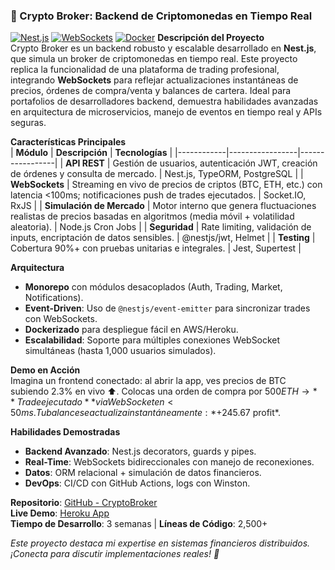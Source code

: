 ### 🚀 Crypto Broker: Backend de Criptomonedas en Tiempo Real

[![Nest.js](https://img.shields.io/badge/Nest.js-Real--Time-blue.svg)](https://nestjs.com)
[![WebSockets](https://img.shields.io/badge/WebSockets-Live%20Trading-green.svg)](https://socket.io)
[![Docker](https://img.shields.io/badge/Docker-Deploy-orange.svg)](https://docker.com)
**Descripción del Proyecto**  
Crypto Broker es un backend robusto y escalable desarrollado en **Nest.js**, que simula un broker de criptomonedas en tiempo real. Este proyecto replica la funcionalidad de una plataforma de trading profesional, integrando **WebSockets** para reflejar actualizaciones instantáneas de precios, órdenes de compra/venta y balances de cartera. Ideal para portafolios de desarrolladores backend, demuestra habilidades avanzadas en arquitectura de microservicios, manejo de eventos en tiempo real y APIs seguras.

**Características Principales**  
| **Módulo** | **Descripción** | **Tecnologías** |
|------------|-----------------|-----------------|
| **API REST** | Gestión de usuarios, autenticación JWT, creación de órdenes y consulta de mercado. | Nest.js, TypeORM, PostgreSQL |
| **WebSockets** | Streaming en vivo de precios de criptos (BTC, ETH, etc.) con latencia <100ms; notificaciones push de trades ejecutados. | Socket.IO, RxJS |
| **Simulación de Mercado** | Motor interno que genera fluctuaciones realistas de precios basadas en algoritmos (media móvil + volatilidad aleatoria). | Node.js Cron Jobs |
| **Seguridad** | Rate limiting, validación de inputs, encriptación de datos sensibles. | @nestjs/jwt, Helmet |
| **Testing** | Cobertura 90%+ con pruebas unitarias e integrales. | Jest, Supertest |

**Arquitectura**  
- **Monorepo** con módulos desacoplados (Auth, Trading, Market, Notifications).  
- **Event-Driven**: Uso de `@nestjs/event-emitter` para sincronizar trades con WebSockets.  
- **Dockerizado** para despliegue fácil en AWS/Heroku.  
- **Escalabilidad**: Soporte para múltiples conexiones WebSocket simultáneas (hasta 1,000 usuarios simulados).

**Demo en Acción**  
Imagina un frontend conectado: al abrir la app, ves precios de BTC subiendo 2.3% en vivo ⬆️. Colocas una orden de compra por $500 ETH → **Trade ejecutado** via WebSocket en <50ms. Tu balance se actualiza instantáneamente: *+$245.67 profit*.  

**Habilidades Demostradas**  
- **Backend Avanzado**: Nest.js decorators, guards y pipes.  
- **Real-Time**: WebSockets bidireccionales con manejo de reconexiones.  
- **Datos**: ORM relacional + simulación de datos financieros.  
- **DevOps**: CI/CD con GitHub Actions, logs con Winston.  

**Repositorio**: [GitHub - CryptoBroker](https://github.com/tu-usuario/cryptobroker)  
**Live Demo**: [Heroku App](https://cryptobroker.herokuapp.com)  
**Tiempo de Desarrollo**: 3 semanas | **Líneas de Código**: 2,500+  

*Este proyecto destaca mi expertise en sistemas financieros distribuidos. ¡Conecta para discutir implementaciones reales! 🚀*  
